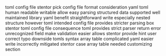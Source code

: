 toml config file stentor pick config file format consideration yaml toml human readable writable allow easy parsing structured data supported well maintained library yaml benefit straightforward write especially nested structure however toml intended config file provides stricter parsing box stentor toml config file consequence toml provides strict parser return error unrecognized field make validation easier allows stentor provide hint user correct typo downside tomls syntax array table complicated yaml easier write incorrectly mitigated stentor case array table needed customizing section